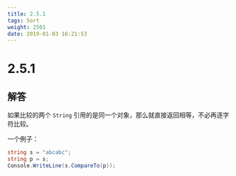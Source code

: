 ```yaml
---
title: 2.5.1
tags: Sort
weight: 2501
date: 2019-01-03 16:21:53
---
```


# 2.5.1


## 解答

如果比较的两个 `String` 引用的是同一个对象，那么就直接返回相等，不必再逐字符比较。

一个例子：

```csharp
string s = "abcabc";
string p = s;
Console.WriteLine(s.CompareTo(p));
```

